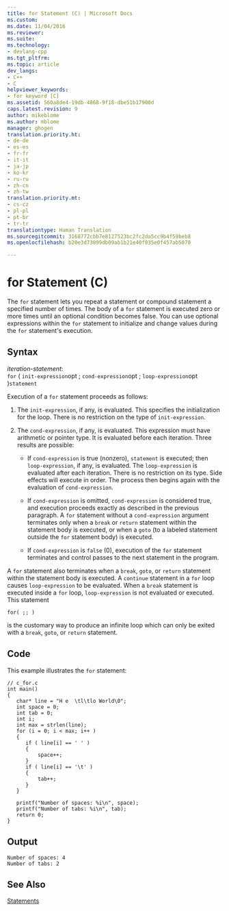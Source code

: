 ```yaml
---
title: for Statement (C) | Microsoft Docs
ms.custom: 
ms.date: 11/04/2016
ms.reviewer: 
ms.suite: 
ms.technology:
- devlang-cpp
ms.tgt_pltfrm: 
ms.topic: article
dev_langs:
- C++
- C
helpviewer_keywords:
- for keyword [C]
ms.assetid: 560a8de4-19db-4868-9f18-dbe51b17900d
caps.latest.revision: 9
author: mikeblome
ms.author: mblome
manager: ghogen
translation.priority.ht:
- de-de
- es-es
- fr-fr
- it-it
- ja-jp
- ko-kr
- ru-ru
- zh-cn
- zh-tw
translation.priority.mt:
- cs-cz
- pl-pl
- pt-br
- tr-tr
translationtype: Human Translation
ms.sourcegitcommit: 3168772cbb7e8127523bc2fc2da5cc9b4f59beb8
ms.openlocfilehash: b20e3d73099db09ab1b21e40f035e0f457ab5070

---
```

# for Statement (C)
The `for` statement lets you repeat a statement or compound statement a specified number of times. The body of a `for` statement is executed zero or more times until an optional condition becomes false. You can use optional expressions within the `for` statement to initialize and change values during the `for` statement's execution.  
  
## Syntax  
 *iteration-statement*:  
 `for` ( `init-expression`opt ; `cond-expression`opt ; `loop-expression`opt )`statement`  
  
 Execution of a `for` statement proceeds as follows:  
  
1.  The `init-expression`, if any, is evaluated. This specifies the initialization for the loop. There is no restriction on the type of `init-expression`.  
  
2.  The `cond-expression`, if any, is evaluated. This expression must have arithmetic or pointer type. It is evaluated before each iteration. Three results are possible:  
  
    -   If `cond-expression` is true (nonzero), `statement` is executed; then `loop-expression`, if any, is evaluated. The `loop-expression` is evaluated after each iteration. There is no restriction on its type. Side effects will execute in order. The process then begins again with the evaluation of `cond-expression`.  
  
    -   If `cond-expression` is omitted, `cond-expression` is considered true, and execution proceeds exactly as described in the previous paragraph. A `for` statement without a `cond-expression` argument terminates only when a `break` or `return` statement within the statement body is executed, or when a `goto` (to a labeled statement outside the `for` statement body) is executed.  
  
    -   If `cond-expression` is `false` (0), execution of the `for` statement terminates and control passes to the next statement in the program.  
  
 A `for` statement also terminates when a `break`, `goto`, or `return` statement within the statement body is executed. A `continue` statement in a `for` loop causes `loop-expression` to be evaluated. When a `break` statement is executed inside a `for` loop, `loop-expression` is not evaluated or executed. This statement  
  
```  
for( ;; )  
```  
  
 is the customary way to produce an infinite loop which can only be exited with a `break`, `goto`, or `return` statement.  
  
## Code  
 This example illustrates the `for` statement:  
  
```  
// c_for.c  
int main()  
{  
   char* line = "H e  \tl\tlo World\0";  
   int space = 0;  
   int tab = 0;  
   int i;  
   int max = strlen(line);  
   for (i = 0; i < max; i++ )   
   {  
      if ( line[i] == ' ' )  
      {  
          space++;  
      }  
      if ( line[i] == '\t' )  
      {  
          tab++;  
      }  
   }  
  
   printf("Number of spaces: %i\n", space);  
   printf("Number of tabs: %i\n", tab);  
   return 0;  
}  
```  
  
## Output  
  
```  
Number of spaces: 4  
Number of tabs: 2  
```  
  
## See Also  
 [Statements](../c-language/statements-c.md)


<!--HONumber=Jan17_HO1-->


